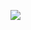 <!---
<h4 align="center"><samp> Hi there 👋🏾  welcome to my Github! I am very interested in design & advanced website development Tech （ I'm exploring React Tech 🐍 ☁️） </samp></h4>
<p align="center">
  <img width="250" src="https://user-images.githubusercontent.com/5679180/79618120-0daffb80-80be-11ea-819e-d2b0fa904d07.gif">
</p>
--->



<!---
A freelance Web Designer & Developer from Kerala, India. I design and develop websites, landing pages and applications for startups and enterprises.
<p align="center">
<a href= "https://dev.to/ari_hacks"><img src="https://img.icons8.com/windows/32/000000/dev.png"/></a>
<a href= "https://twitter.com/ari_hacks"><img src="https://img.icons8.com/material-outlined/30/000000/twitter.png"/></a>
</p>
--->

![](https://visitor-badge.glitch.me/badge?page_id=ari-hacks.ari-hacks)

<!--
动态图形
<img src="https://github-readme-stats.vercel.app/api?username=JakiChen&hide_title=true&show_icons=true&icon_color=007aff&text_color=333&bg_color=fff" />

**ripperhe/ripperhe** is a ✨ _special_ ✨ repository because its `README.md` (this file) appears on your GitHub profile.

Here are some ideas to get you started:

- 🔭 I’m currently working on ...
- 🌱 I’m currently learning ...
- 👯 I’m looking to collaborate on ...
- 🤔 I’m looking for help with ...
- 💬 Ask me about ...
- 📫 How to reach me: ...
- 😄 Pronouns: ...
- ⚡ Fun fact: ...
-->
